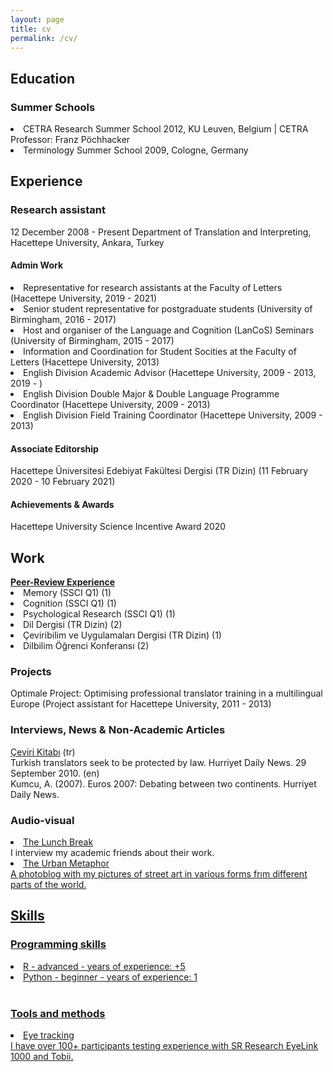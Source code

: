 ```yaml
---
layout: page
title: cv
permalink: /cv/
---
```


<h2>Education</h2>

<h3>Summer Schools</h3>
<li>CETRA Research Summer School 2012, KU Leuven, Belgium | CETRA Professor: Franz Pöchhacker</li> 
<li>Terminology Summer School 2009, Cologne, Germany</li>

<h2>Experience</h2>
<h3>Research assistant</h3>
12 December 2008 - Present
Department of Translation and Interpreting, Hacettepe University, Ankara, Turkey

<h4>Admin Work</h4>
<li>Representative for research assistants at the Faculty of Letters (Hacettepe University, 2019 - 2021)</li>
<li>Senior student representative for postgraduate students (University of Birmingham, 2016 - 2017)</li>
<li>Host and organiser of the Language and Cognition (LanCoS) Seminars (University of Birmingham, 2015 - 2017)</li>
<li>Information and Coordination for Student Socities at the Faculty of Letters (Hacettepe University, 2013)</li>
<li>English Division Academic Advisor (Hacettepe University, 2009 - 2013, 2019 - )</li>
<li>English Division Double Major & Double Language Programme Coordinator (Hacettepe University, 2009 - 2013)</li>
<li>English Division Field Training Coordinator (Hacettepe University, 2009 - 2013)</li>

<h4>Associate Editorship</h4>
Hacettepe Üniversitesi Edebiyat Fakültesi Dergisi (TR Dizin) (11 February 2020 - 10 February 2021) <br>

<h4>Achievements & Awards</h4>
Hacettepe University Science Incentive Award 2020
 
<h2>Work</h2>
<a href="https://publons.com/researcher/1692089/alper-kumcu/peer-review/" target="_blank"><b>Peer-Review Experience</b></a><br>
<li>Memory (SSCI Q1) (1)</li>
<li>Cognition (SSCI Q1) (1)</li>
<li>Psychological Research (SSCI Q1) (1)</li>
<li>Dil Dergisi (TR Dizin) (2)</li>
<li>Çeviribilim ve Uygulamaları Dergisi (TR Dizin) (1)</li>
<li>Dilbilim Öğrenci Konferansı (2)</li>

<h3>Projects</h3>
Optimale Project: Optimising professional translator training in a multilingual Europe (Project assistant for Hacettepe University, 2011 - 2013)<br>

<h3>Interviews, News & Non-Academic Articles</h3>
<a href="https://www.cevirikitabi.com/cevirmenler-ne-isler-ceviriyor/ars-gor-alper-kumcu/" target="_blank">Çeviri Kitabı</a> (tr)<br>
Turkish translators seek to be protected by law. Hurriyet Daily News. 29 September 2010. (en)<br>
Kumcu, A. (2007). Euros 2007: Debating between two continents. Hurriyet Daily News.

<h3>Audio-visual</h3>
<li><a href="https://www.youtube.com/channel/UCik4DV7sIoIMC8Msv2eGVaw" target="_blank">The Lunch Break</a></li>
I interview my academic friends about their work. 
<li><a href="https://theurbanmetaphor.tumblr.com" target="_blank">The Urban Metaphor</li>
A photoblog with my pictures of street art in various forms frım different parts of the world.
  
<h2>Skills</h2>
<h3>Programming skills</h3>
<li>R - advanced - years of experience: +5 </li> 
<li>Python - beginner - years of experience: 1 </li><br> 

<h3>Tools and methods</h3>
<li>Eye tracking</li> 
I have over 100+ participants testing experience with SR Research EyeLink 1000 and Tobii.
